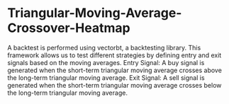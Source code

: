 # Triangular-Moving-Average-Crossover-Heatmap

A backtest is performed using vectorbt, a backtesting library. This framework allows us to test different strategies by defining entry and exit signals based on the moving averages.
Entry Signal: A buy signal is generated when the short-term triangular moving average crosses above the long-term triangular moving average.
Exit Signal: A sell signal is generated when the short-term triangular moving average crosses below the long-term triangular moving average.
